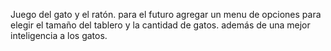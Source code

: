 Juego del gato y el ratón.
para el futuro agregar un menu de opciones para elegir el tamaño del tablero y la cantidad de gatos.
además de una mejor inteligencia a los gatos.